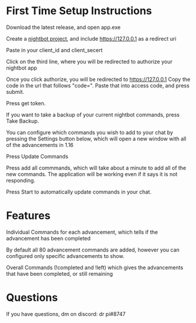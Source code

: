 # First Time Setup Instructions

Download the latest release, and open app.exe

Create a [nightbot project](https://nightbot.tv/account/applications), and include https://127.0.0.1 as a redirect uri

Paste in your client_id and client_secert

Click on the third line, where you will be redirected to authorize your nightbot app

Once you click authorize, you will be redirected to https://127.0.0.1 Copy the code in the url that follows "code=". Paste that into access code, and press submit.

Press get token.

If you want to take a backup of your current nightbot commands, press Take Backup.

You can configure which commands you wish to add to your chat by pressing the Settings button below, which will open a new window with all of the advancements in 1.16

Press Update Commands

Press add all commmands, which will take about a minute to add all of the new commands. The application will be working even if it says it is not responding.

Press Start to automatically update commands in your chat.

# Features

Individual Commands for each advancement, which tells if the advancement has been completed

By default all 80 advancement commands are added, however you can configured only specific advancements to show.

Overall Commands (!completed and !left) which gives the advancements that have been completed, or still remaining

# Questions

If you have questions, dm on discord: dr pi#8747
